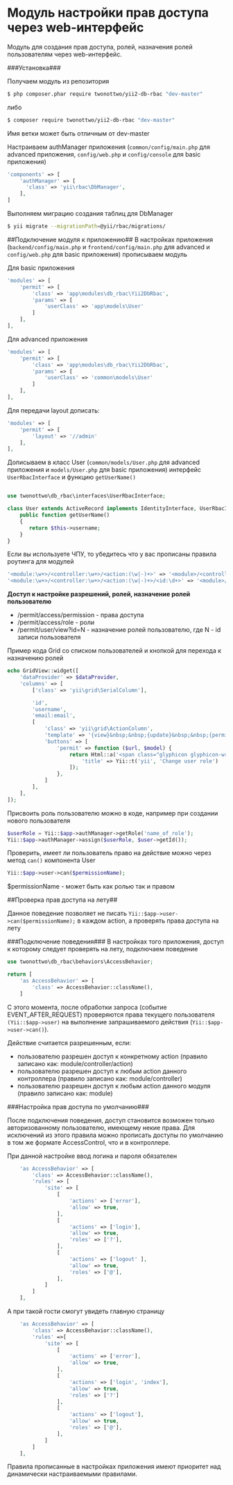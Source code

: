 Модуль настройки прав доступа через web-интерфейс
============

Модуль для создания прав доступа, ролей, назначения ролей пользователям через web-интерфейс.

###Установка###

Получаем модуль из репозитория
```bash
$ php composer.phar require twonottwo/yii2-db-rbac "dev-master"
```
либо
```bash
$ composer require twonottwo/yii2-db-rbac "dev-master"
```
Имя ветки может быть отличным от dev-master

Настраиваем authManager приложения (`common/config/main.php` для advanced приложения, `config/web.php` и `config/console` для basic приложения)
```php
'components' => [
    'authManager' => [
      'class' => 'yii\rbac\DbManager',
    ],
]
```

Выполняем миграцию создания таблиц для DbManager
```bash
$ yii migrate --migrationPath=@yii/rbac/migrations/
```

##Подключение модуля к приложению##
В настройках приложения (`backend/config/main.php` и `frontend/config/main.php` для advanced и `config/web.php` для basic приложения) прописываем модуль

Для basic приложения
```php
'modules' => [
    'permit' => [
        'class' => 'app\modules\db_rbac\Yii2DbRbac',
        'params' => [
            'userClass' => 'app\models\User'
        ]
    ],
],
```

Для advanced приложения
```php
'modules' => [
    'permit' => [
        'class' => 'app\modules\db_rbac\Yii2DbRbac',
        'params' => [
            'userClass' => 'common\models\User'
        ]
    ],
],
```

Для передачи layout дописать:
```php
'modules' => [
    'permit' => [
        'layout' => '//admin'
    ],
],
```

Дописываем в класс User (`common/models/User.php` для advanced приложения и `models/User.php` для basic приложения) интерфейс `UserRbacInterface` и функцию `getUserName()`
```php

use twonottwo\db_rbac\interfaces\UserRbacInterface;
```

```php
class User extends ActiveRecord implements IdentityInterface, UserRbacInterface {
    public function getUserName()
    {
       return $this->username;
    }
}
```



Если вы используете ЧПУ, то убедитесь что у вас прописаны правила роутинга для модулей
```php
'<module:\w+>/<controller:\w+>/<action:(\w|-)+>' => '<module>/<controller>/<action>',
'<module:\w+>/<controller:\w+>/<action:(\w|-)+>/<id:\d+>' => '<module>/<controller>/<action>',
```

**Доступ к настройке разрешений, ролей, назначение ролей пользователю**
- /permit/access/permission - права доступа
- /permit/access/role - роли
- /permit/user/view?id=N - назначение ролей пользователю, где N - id записи пользователя


Пример кода Grid со списком пользователей и кнопкой для перехода к назначению ролей
```php
echo GridView::widget([
    'dataProvider' => $dataProvider,
    'columns' => [
        ['class' => 'yii\grid\SerialColumn'],

        'id',
        'username',
        'email:email',
        [
            'class' => 'yii\grid\ActionColumn',
            'template' => '{view}&nbsp;&nbsp;{update}&nbsp;&nbsp;{permit}&nbsp;&nbsp;{delete}',
            'buttons' => [
                'permit' => function ($url, $model) {
                    return Html::a('<span class="glyphicon glyphicon-wrench"></span>', Url::to(['/permit/user/view', 'id' => $model->id]), [
                        'title' => Yii::t('yii', 'Change user role')
                    ]);
                },
            ]
        ],
    ],
]);
```

Присвоить роль пользователю можно в коде, например при создании нового пользователя
```php
$userRole = Yii::$app->authManager->getRole('name_of_role');
Yii::$app->authManager->assign($userRole, $user->getId());
```

Проверить, имеет ли пользователь право на действие можно через метод `can()` компонента User
```php
Yii::$app->user->can($permissionName);
```
$permissionName - может быть как ролью так и правом

##Проверка прав доступа на лету##

Данное поведение позволяет не писать `Yii::$app->user->can($permissionName);` в каждом action, а проверять права доступа на лету

###Подключение поведения###
В настройках того приложения, доступ к которому следует проверять на лету, подключаем поведение
```php
use twonottwo\db_rbac\behaviors\AccessBehavior;
```

```php
return [
    'as AccessBehavior' => [
        'class' => AccessBehavior::className(),
    ]
```

С этого момента, после обработки запроса (событие EVENT_AFTER_REQUEST) проверяются права текущего пользователя `(Yii::$app->user)` на выполнение запрашиваемого действия (`Yii::$app->user->can()`).

Действие считается разрешенным, если:
 - пользователю разрешен доступ к конкретному action (правило записано как: module/controller/action)
 - пользователю разрешен доступ к любым action данного контроллера (правило записано как: module/controller)
 - пользователю разрешен доступ к любым action данного модуля (правило записано как: module)

###Настройка прав доступа по умолчанию###

После подключения поведения, доступ становится возможен только авторизованному пользователю, имеющему некие права.
Для исключений из этого правила можно прописать доступы по умолчанию в том же формате AccessControl, что и в контроллере.

При данной настройке ввод логина и пароля обязателен
```php
    'as AccessBehavior' => [
        'class' => AccessBehavior::className(),
        'rules' => [
            'site' => [
                [
                    'actions' => ['error'],
                    'allow' => true,
                ],
                [
                    'actions' => ['login'],
                    'allow' => true,
                    'roles' => ['?'],
                ],
                [
                    'actions' => ['logout' ],
                    'allow' => true,
                    'roles' => ['@'],
                ],
            ]
        ]
    ],
```

А при такой гости смогут увидеть главную страницу
```php
    'as AccessBehavior' => [
        'class' => AccessBehavior::className(),
        'rules' =>[
            'site' => [
                [
                    'actions' => ['error'],
                    'allow' => true,
                ],
                [
                    'actions' => ['login', 'index'],
                    'allow' => true,
                    'roles' => ['?']
                ],
                [
                    'actions' => ['logout'],
                    'allow' => true,
                    'roles' => ['@'],
                ],
            ]
        ]
    ],
```

Правила прописанные в настройках приложения имеют приоритет над динамически настраиваемыми правилами.